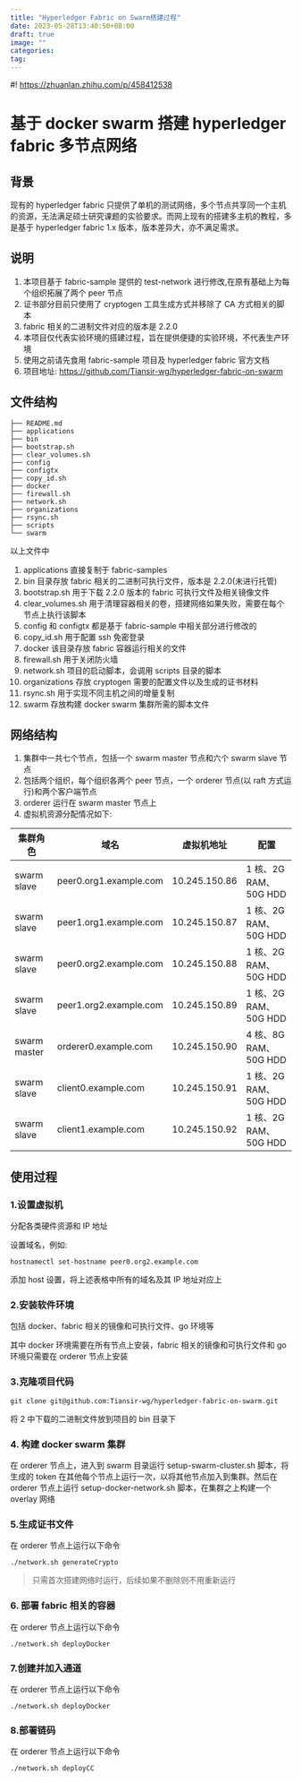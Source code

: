 ```yaml
---
title: "Hyperledger Fabric on Swarm搭建过程"
date: 2023-05-28T13:40:50+08:00
draft: true
image: ""
categories: 
tag:
---
```


#! https://zhuanlan.zhihu.com/p/458412538

# 基于 docker swarm 搭建 hyperledger fabric 多节点网络

## 背景

现有的 hyperledger fabric 只提供了单机的测试网络，多个节点共享同一个主机的资源，无法满足硕士研究课题的实验要求。而网上现有的搭建多主机的教程，多是基于 hyperledger fabric 1.x 版本，版本差异大，亦不满足需求。

## 说明

1. 本项目基于 fabric-sample 提供的 test-network 进行修改,在原有基础上为每个组织拓展了两个 peer 节点
2. 证书部分目前只使用了 cryptogen 工具生成方式并移除了 CA 方式相关的脚本
3. fabric 相关的二进制文件对应的版本是 2.2.0
4. 本项目仅代表实验环境的搭建过程，旨在提供便捷的实验环境，不代表生产环境
5. 使用之前请先食用 fabric-sample 项目及 hyperledger fabric 官方文档
6. 项目地址: https://github.com/Tiansir-wg/hyperledger-fabric-on-swarm

## 文件结构

```shell
├── README.md
├── applications
├── bin
├── bootstrap.sh
├── clear_volumes.sh
├── config
├── configtx
├── copy_id.sh
├── docker
├── firewall.sh
├── network.sh
├── organizations
├── rsync.sh
├── scripts
└── swarm
```

以上文件中

1. applications 直接复制于 fabric-samples
2. bin 目录存放 fabric 相关的二进制可执行文件，版本是 2.2.0(未进行托管)
3. bootstrap.sh 用于下载 2.2.0 版本的 fabric 可执行文件及相关镜像文件
4. clear_volumes.sh 用于清理容器相关的卷，搭建网络如果失败，需要在每个节点上执行该脚本
5. config 和 configtx 都是基于 fabric-sample 中相关部分进行修改的
6. copy_id.sh 用于配置 ssh 免密登录
7. docker 该目录存放 fabric 容器运行相关的文件
8. firewall.sh 用于关闭防火墙
9. network.sh 项目的启动脚本，会调用 scripts 目录的脚本
10. organizations 存放 cryptogen 需要的配置文件以及生成的证书材料
11. rsync.sh 用于实现不同主机之间的增量复制
12. swarm 存放构建 docker swarm 集群所需的脚本文件

## 网络结构

1. 集群中一共七个节点，包括一个 swarm master 节点和六个 swarm slave 节点
2. 包括两个组织，每个组织各两个 peer 节点，一个 orderer 节点(以 raft 方式运行)和两个客户端节点
3. orderer 运行在 swarm master 节点上
4. 虚拟机资源分配情况如下:

| 集群角色     | 域名                   | 虚拟机地址    | 配置                  |
| ------------ | ---------------------- | ------------- | --------------------- |
| swarm slave  | peer0.org1.example.com | 10.245.150.86 | 1 核、2G RAM、50G HDD |
| swarm slave  | peer1.org1.example.com | 10.245.150.87 | 1 核、2G RAM、50G HDD |
| swarm slave  | peer0.org2.example.com | 10.245.150.88 | 1 核、2G RAM、50G HDD |
| swarm slave  | peer1.org2.example.com | 10.245.150.89 | 1 核、2G RAM、50G HDD |
| swarm master | orderer0.example.com   | 10.245.150.90 | 4 核、8G RAM、50G HDD |
| swarm slave  | client0.example.com    | 10.245.150.91 | 1 核、2G RAM、50G HDD |
| swarm slave  | client1.example.com    | 10.245.150.92 | 1 核、2G RAM、50G HDD |

## 使用过程

### 1.设置虚拟机

分配各类硬件资源和 IP 地址

设置域名，例如:

```shell
hostnamectl set-hostname peer0.org2.example.com
```

添加 host 设置，将上述表格中所有的域名及其 IP 地址对应上

### 2.安装软件环境

包括 docker、fabric 相关的镜像和可执行文件、go 环境等

其中 docker 环境需要在所有节点上安装，fabric 相关的镜像和可执行文件和 go 环境只需要在 orderer 节点上安装

### 3.克隆项目代码

```shell
git clone git@github.com:Tiansir-wg/hyperledger-fabric-on-swarm.git
```

将 2 中下载的二进制文件放到项目的 bin 目录下

### 4. 构建 docker swarm 集群

在 orderer 节点上，进入到 swarm 目录运行 setup-swarm-cluster.sh 脚本，将生成的 token 在其他每个节点上运行一次，以将其他节点加入到集群。然后在 orderer 节点上运行 setup-docker-network.sh 脚本，在集群之上构建一个 overlay 网络

### 5.生成证书文件

在 orderer 节点上运行以下命令

```shell
./network.sh generateCrypto
```

> 只需首次搭建网络时运行，后续如果不删除则不用重新运行

### 6. 部署 fabric 相关的容器

在 orderer 节点上运行以下命令

```shell
./network.sh deployDocker
```

### 7.创建并加入通道

在 orderer 节点上运行以下命令

```shell
./network.sh deployDocker
```

### 8.部署链码

在 orderer 节点上运行以下命令

```shell
./network.sh deployCC
```


